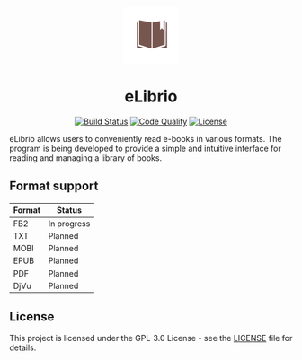 <p align="center">
    <img src="./docs/images/eLibrio-logo.png" alt="eLibrio-logo" width="100" />
</p>
<h1 align="center">eLibrio</h1>

<p align="center">
	<a href=""><img src="https://github.com/equilibrian/eLibrio/actions/workflows/build.yml/badge.svg" alt="Build Status"></a>
	<a href=""><img src="https://app.codacy.com/project/badge/Grade/640b6b54e2ac4b94ac813b491c3bdf39" alt="Code Quality" ></a>
    <a href="https://github.com/equilibrian/eLibrio/blob/master/LICENSE.md"><img src="https://img.shields.io/badge/License-GPLv3-green" alt="License" ></a>
</p>

eLibrio allows users to conveniently read e-books in various formats. The program is being developed to provide a simple and intuitive interface for reading and managing a library of books.

## Format support

| Format | Status      |
|--------|-------------|
| FB2    | In progress |
| TXT    | Planned     |
| MOBI   | Planned     |
| EPUB   | Planned     |
| PDF    | Planned     |
| DjVu   | Planned     |

## License
This project is licensed under the GPL-3.0 License - see the [LICENSE](LICENSE.md) file for details.
